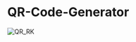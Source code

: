 # QR-Code-Generator

![QR_RK](https://user-images.githubusercontent.com/84727061/192215161-3d1f9ae9-752a-409f-b30f-eed04dd094bd.png)
